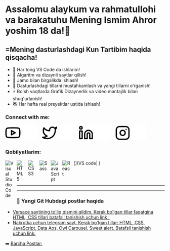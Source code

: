 # Assalomu alaykum va rahmatullohi va barakatuhu Mening Ismim Ahror yoshim 18 da!👋 


## =Mening dasturlashdagi Kun Tartibim haqida qisqacha!

- 🔭 Har tong VS Code da ishlarim!
- 🌱 Algaritm va dizaynli saytlar qilish!
- 👯 Jamo bilan birgalikda ishlash!
- 🥅 Dasturlashdagi tillarni mustahkamlash va yangi tillarni o'rganish!
- ⚡ Bo'sh vaqtlarda Grafik Dizaynerlik va video mantajlik bilan shug'urlanish!
- 😻 Har hafta real preyektlar ustida ishlash!


### Connect with me:
[![website](./img/youtube-light.svg)](https://youtube.com/https://www.youtube.com/channel/UCxRJjLQuv1W5UuniESRnCPw)
[![website](./img/youtube-dark.svg)](https://youtube.com/https://www.youtube.com/channel/UCxRJjLQuv1W5UuniESRnCPw)
&nbsp;&nbsp;
[![website](./img/twitter-light.svg)](https://twitter.com/senioroff)
[![website](./img/twitter-dark.svg)](https://twitter.com/senioroff)
&nbsp;&nbsp;
[![website](./img/linkedin-light.svg)](https://linkedin.com/in/senioroff)
[![website](./img/linkedin-dark.svg)](https://linkedin.com/in/senioroff)
&nbsp;&nbsp;
[![website](./img/instagram-light.svg)](https://instagram.com/senioroff)
[![website](./img/instagram-dark.svg)](https://instagram.com/senioroff)

### Qobilyatlarim:

[<img align="left" alt="Visual Studio Code" width="26px" src="https://cdn.jsdelivr.net/gh/devicons/devicon/icons/vscode/vscode-original.svg" style="padding-right:10px;" />](VS code| )
[<img align="left" alt="HTML5" width="26px" src="https://cdn.jsdelivr.net/gh/devicons/devicon/icons/html5/html5-original.svg" style="padding-right:10px;" />](HTML5, )
[<img align="left" alt="CSS3" width="26px" src="https://cdn.jsdelivr.net/gh/devicons/devicon/icons/css3/css3-original.svg" style="padding-right:10px;" />](CSS3, )
[<img align="left" alt="Sass" width="26px" src="https://cdn.jsdelivr.net/gh/devicons/devicon/icons/sass/sass-original.svg" style="padding-right:10px;" />](Sass, )
[<img align="left" alt="JavaScript" width="26px" src="https://cdn.jsdelivr.net/gh/devicons/devicon/icons/javascript/javascript-original.svg" style="padding-right:10px;" />](JavaScript, )
[<img align="left" alt="React" width="26px" src="https://cdn.jsdelivr.net/gh/devicons/devicon/icons/react/react-original.svg" style="padding-right:10px;" />](React.js)

<br />
<br />

---

---

### 📕 Yangi Git Hubdagi postlar haqida

- [Versace saytining to'liq qismini qildim. Kerak bo'lgan tillar faqatgina HTML, CSS tillari batafsil tanishish uchun link :](https://github.com/SeniorOFF/versace)
- [Nakrutka uchun telegram sayt. Kerak bo'lgan tillar: HTML, CSS, JavaScript, Data Aos, Owl Carousel, Sweet alert. Batafsil tanishish uchun link:](https://github.com/SeniorOFF/Telegram-Members)


➡️ [Barcha Postlar:](https://t.me/senioroff)
